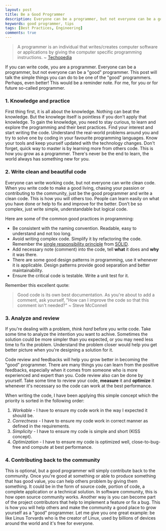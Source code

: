 ```yaml
---
layout: post
title: Be a Good Programmer
description: Everyone can be a programmer, but not everyone can be a good programmer.
keywords: good programmer, tips
tags: [Best Practices, Engineering]
comments: true
---
```


> A programmer is an individual that writes/creates computer software or applications by giving the computer specific programming instructions. ~ [Techopedia](https://www.techopedia.com/definition/4813/programmer)

If you can write code, you are a programmer. Everyone can be a programmer, but not everyone can be a "good" programmer. This post will talk the simple things you can do to be one of the "good" programmers. Perhaps, even better! This would be a reminder note. For me, for you or for future so-called programmer.

### 1. Knowledge and practice

First thing first, it is all about the knowledge. Nothing can beat the knowledge. But the knowlege itself is pointless if you don't apply that knowledge. To gain the knowledge, you need to stay curious, to learn and explore the programming and their best practices. Find your interest and start writing the code. Understand the real-world problems around you and try to solve one by coding in your favourite programming languages. Know your tools and keep yourself updated with the technology changes. Don't forget, quick way to master is by learning more from others code. This is how you grow as a programmer. There's never be the end to learn, the world always has something new for you.

### 2. Write clean and beautiful code

Everyone can write working code, but not everyone can write clean code. When you write code to make a good living, chasing your passion or contributing to the community, just be the good programmer and write a clean code. This is how you will others too. People can learn easily  on what you have done or help to fix and improve for the better. Don't be so complex, just write simple, understandable but logical code.

Here are some of the common good practices in programming:

- Be consistent with the naming convention. Readable, easy to understand and not too long.
- Avoid writing complex code. Simplify it by refactoring the code. Remember the [single responsibility principle](https://en.wikipedia.org/wiki/Single_responsibility_principle) from [SOLID](https://en.wikipedia.org/wiki/SOLID).
- Add necessary note (comment) into the code, tell **what** it does and **why** it was there.
- There are some good design patterns in programming, use it whenever it is applicable. Design patterns provide good separation and better maintainability.
- Ensure the critical code is testable. Write a unit test for it.

Remember this excellent quote:

> Good code is its own best documentation. As you're about to add a comment, ask yourself, "How can I improve the code so that this comment isn't needed?" ~ Steve McConnell

### 3. Analyze and review

If you're dealing with a problem, _think hard_ before you write code. Take some time to analyze the intention you want to achive. Sometimes the solution could be more simpler than you expected, or you may need less time to fix the problem. Understand the problem closer would help you get better picture when you're designing a solution for it.

Code review and feedbacks will help you grow better in becoming the "good" programmer. There are many things you can learn from the positive feedbacks, especially when it comes from someone who is more experienced and expert than you. Code review also can be done by yourself. Take some time to review your code, **measure** it and **optimize** it whenever it's necessary so the code can work at the best performance.

When writing the code, I have been applying this simple concept which the priority is sorted in the following order:

1. _Workable_ - I have to ensure my code work in the way I expected it should be.
2. _Correctness_ - I have to ensure my code work in correct manner as defined in the requirements.
3. _Simplicity_ - I have to ensure my code is simple and short (KISS concept).
4. _Optimization_ - I have to ensure my code is optimized well, close-to-bug-free and compute at best performance.

### 4. Contributing back to the community

This is optional, but a good programmer will simply contribute back to the community. Once you're good at something or able to produce something that has good value, you can help others problem by giving them something. It could be in the form of source code, portion of code, a complete application or a technical solution. In software community, this is how open source community works. Another way is you can become part of the project contributors that help to implement a feature or fix a bug. This is how you will help others and make the community a good place to grow yourself as a "good" programmer. Let me give you one great example: be like Linus Torvards who is the creator of Linux, used by billions of devices around the world and it's free for everyone.